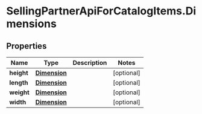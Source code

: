 # SellingPartnerApiForCatalogItems.Dimensions

## Properties

Name | Type | Description | Notes
------------ | ------------- | ------------- | -------------
**height** | [**Dimension**](Dimension.md) |  | [optional] 
**length** | [**Dimension**](Dimension.md) |  | [optional] 
**weight** | [**Dimension**](Dimension.md) |  | [optional] 
**width** | [**Dimension**](Dimension.md) |  | [optional] 


